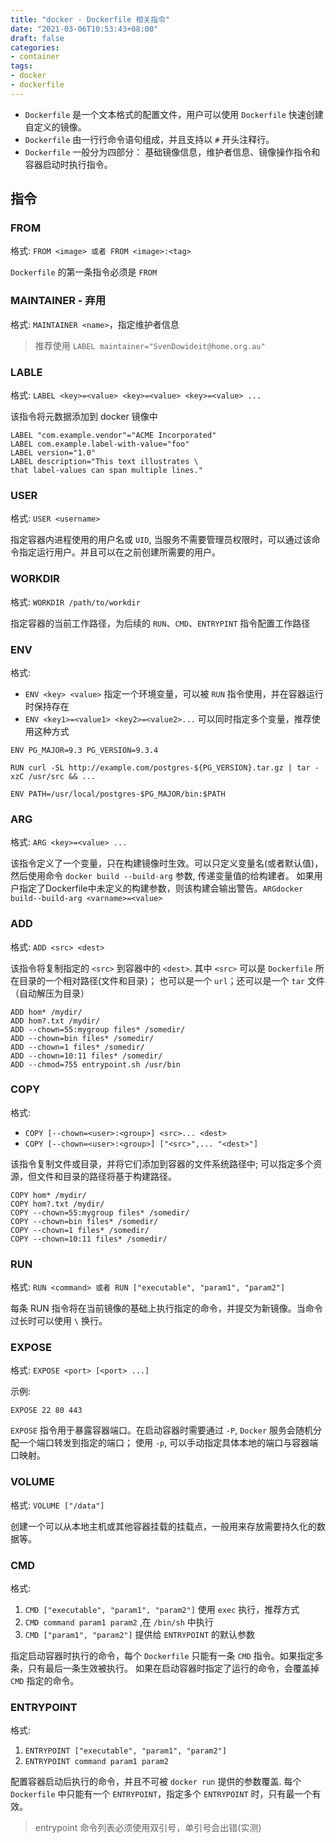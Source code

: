 ```yaml
---
title: "docker - Dockerfile 相关指令"
date: "2021-03-06T10:53:43+08:00"
draft: false
categories:
- container
tags:
- docker
- dockerfile
---
```


- `Dockerfile` 是一个文本格式的配置文件，用户可以使用 `Dockerfile` 快速创建自定义的镜像。
- `Dockerfile` 由一行行命令语句组成，并且支持以 `#` 开头注释行。
- `Dockerfile` 一般分为四部分： 基础镜像信息，维护者信息、镜像操作指令和容器启动时执行指令。

## 指令

### FROM 

格式: `FROM <image> 或者 FROM <image>:<tag>`

`Dockerfile` 的第一条指令必须是 `FROM`

### MAINTAINER - 弃用

格式: `MAINTAINER <name>`，指定维护者信息

> 推荐使用 `LABEL maintainer="SvenDowideit@home.org.au"`

### LABLE

格式: `LABEL <key>=<value> <key>=<value> <key>=<value> ...`

该指令将元数据添加到 docker 镜像中

```
LABEL "com.example.vendor"="ACME Incorporated"
LABEL com.example.label-with-value="foo"
LABEL version="1.0"
LABEL description="This text illustrates \
that label-values can span multiple lines."
```

### USER

格式: `USER <username>`

指定容器内进程使用的用户名或 `UID`, 当服务不需要管理员权限时，可以通过该命令指定运行用户。并且可以在之前创建所需要的用户。

### WORKDIR

格式: `WORKDIR /path/to/workdir`

指定容器的当前工作路径，为后续的 `RUN`、`CMD`、`ENTRYPINT` 指令配置工作路径

### ENV 

格式: 

- `ENV <key> <value>` 指定一个环境变量，可以被 `RUN` 指令使用，并在容器运行时保持存在
- `ENV <key1>=<value1> <key2>=<value2>...` 可以同时指定多个变量，推荐使用这种方式

```
ENV PG_MAJOR=9.3 PG_VERSION=9.3.4

RUN curl -SL http://example.com/postgres-${PG_VERSION}.tar.gz | tar -xzC /usr/src && ...

ENV PATH=/usr/local/postgres-$PG_MAJOR/bin:$PATH
```

### ARG

格式: `ARG <key>=<value> ...`

该指令定义了一个变量，只在构建镜像时生效。可以只定义变量名(或者默认值)，然后使用命令 `docker build --build-arg` 参数, 传递变量值的给构建者。
如果用户指定了Dockerfile中未定义的构建参数，则该构建会输出警告。`ARGdocker build--build-arg <varname>=<value>`

### ADD

格式: `ADD <src> <dest>`

该指令将复制指定的 `<src>` 到容器中的 `<dest>`. 其中 `<src>` 可以是 `Dockerfile` 所在目录的一个相对路径(文件和目录)；
也可以是一个 `url`；还可以是一个 `tar` 文件（自动解压为目录）

```
ADD hom* /mydir/
ADD hom?.txt /mydir/
ADD --chown=55:mygroup files* /somedir/
ADD --chown=bin files* /somedir/
ADD --chown=1 files* /somedir/
ADD --chown=10:11 files* /somedir/
ADD --chmod=755 entrypoint.sh /usr/bin
```

### COPY

格式:

- `COPY [--chown=<user>:<group>] <src>... <dest>`
- `COPY [--chown=<user>:<group>] ["<src>",... "<dest>"]`

该指令复制文件或目录，并将它们添加到容器的文件系统路径中; 可以指定多个资源，但文件和目录的路径将基于构建路径。

```
COPY hom* /mydir/
COPY hom?.txt /mydir/
COPY --chown=55:mygroup files* /somedir/
COPY --chown=bin files* /somedir/
COPY --chown=1 files* /somedir/
COPY --chown=10:11 files* /somedir/
```


### RUN

格式: `RUN <command> 或者 RUN ["executable", "param1", "param2"]`

每条 RUN 指令将在当前镜像的基础上执行指定的命令，并提交为新镜像。当命令过长时可以使用 `\` 换行。


### EXPOSE 

格式: `EXPOSE <port> [<port> ...]`

示例:

```
EXPOSE 22 80 443
```

`EXPOSE` 指令用于暴露容器端口。在启动容器时需要通过 `-P`, `Docker` 服务会随机分配一个端口转发到指定的端口；
使用 `-p`, 可以手动指定具体本地的端口与容器端口映射。


### VOLUME 

格式: `VOLUME ["/data"]`

创建一个可以从本地主机或其他容器挂载的挂载点，一般用来存放需要持久化的数据等。


### CMD

格式: 

1. `CMD ["executable", "param1", "param2"]` 使用 `exec` 执行，推荐方式
2. `CMD command param1 param2` ,在 `/bin/sh` 中执行
3. `CMD ["param1", "param2"]` 提供给 `ENTRYPOINT` 的默认参数

指定启动容器时执行的命令，每个 `Dockerfile` 只能有一条 `CMD` 指令。如果指定多条，只有最后一条生效被执行。
如果在启动容器时指定了运行的命令，会覆盖掉 `CMD` 指定的命令。

### ENTRYPOINT

格式: 
1. `ENTRYPOINT ["executable", "param1", "param2"]`
2. `ENTRYPOINT command param1 param2`

配置容器启动后执行的命令，并且不可被 `docker run` 提供的参数覆盖.
每个 `Dockerfile` 中只能有一个 `ENTRYPOINT`，指定多个 `ENTRYPOINT` 时，只有最一个有效。

> entrypoint 命令列表必须使用双引号，单引号会出错(实测)